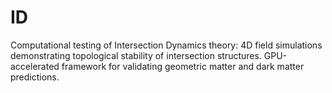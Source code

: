 # ID
Computational testing of Intersection Dynamics theory: 4D field simulations demonstrating topological stability of intersection structures. GPU-accelerated framework for validating geometric matter and dark matter predictions.
